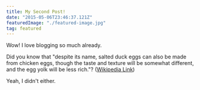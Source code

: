 ```yaml
---
title: My Second Post!
date: "2015-05-06T23:46:37.121Z"
featuredImage: "./featured-image.jpg"
tag: featured
---
```


Wow! I love blogging so much already.

Did you know that "despite its name, salted duck eggs can also be made from
chicken eggs, though the taste and texture will be somewhat different, and the
egg yolk will be less rich."?
([Wikipedia Link](http://en.wikipedia.org/wiki/Salted_duck_egg))

Yeah, I didn't either.
